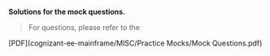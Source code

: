 **Solutions for the mock questions.**   

> For questions, please refer to the   

[PDF](cognizant-ee-mainframe/MISC/Practice Mocks/Mock Questions.pdf)
